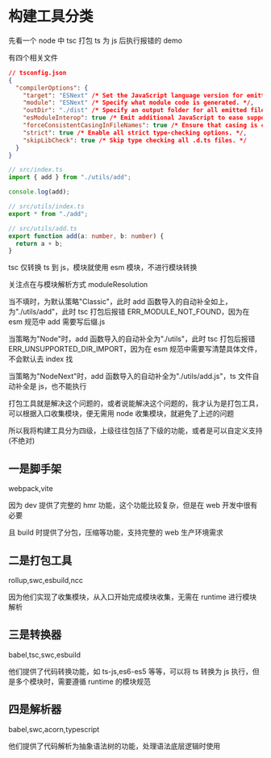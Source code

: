 # 构建工具分类

先看一个 node 中 tsc 打包 ts 为 js 后执行报错的 demo

有四个相关文件

```json
// tsconfig.json
{
  "compilerOptions": {
    "target": "ESNext" /* Set the JavaScript language version for emitted JavaScript and include compatible library declarations. */,
    "module": "ESNext" /* Specify what module code is generated. */,
    "outDir": "./dist" /* Specify an output folder for all emitted files. */,
    "esModuleInterop": true /* Emit additional JavaScript to ease support for importing CommonJS modules. This enables 'allowSyntheticDefaultImports' for type compatibility. */,
    "forceConsistentCasingInFileNames": true /* Ensure that casing is correct in imports. */,
    "strict": true /* Enable all strict type-checking options. */,
    "skipLibCheck": true /* Skip type checking all .d.ts files. */
  }
}
```

```ts
// src/index.ts
import { add } from "./utils/add";

console.log(add);
```

```ts
// src/utils/index.ts
export * from "./add";
```

```ts
// src/utils/add.ts
export function add(a: number, b: number) {
  return a + b;
}
```

tsc 仅转换 ts 到 js，模块就使用 esm 模块，不进行模块转换

关注点在与模块解析方式 moduleResolution

当不填时，为默认策略"Classic"，此时 add 函数导入的自动补全如上，为"./utils/add"，此时 tsc 打包后报错 ERR_MODULE_NOT_FOUND，因为在 esm 规范中 add 需要写后缀.js

当策略为"Node"时，add 函数导入的自动补全为"./utils"，此时 tsc 打包后报错 ERR_UNSUPPORTED_DIR_IMPORT，因为在 esm 规范中需要写清楚具体文件，不会默认去 index 找

当策略为"NodeNext"时，add 函数导入的自动补全为"./utils/add.js"，ts 文件自动补全是 js，也不能执行

打包工具就是解决这个问题的，或者说能解决这个问题的，我才认为是打包工具，可以根据入口收集模块，便无需用 node 收集模块，就避免了上述的问题

所以我将构建工具分为四级，上级往往包括了下级的功能，或者是可以自定义支持(不绝对)

## 一是脚手架

webpack,vite

因为 dev 提供了完整的 hmr 功能，这个功能比较复杂，但是在 web 开发中很有必要

且 build 时提供了分包，压缩等功能，支持完整的 web 生产环境需求

## 二是打包工具

rollup,swc,esbuild,ncc

因为他们实现了收集模块，从入口开始完成模块收集，无需在 runtime 进行模块解析

## 三是转换器

babel,tsc,swc,esbuild

他们提供了代码转换功能，如 ts-js,es6-es5 等等，可以将 ts 转换为 js 执行，但是多个模块时，需要遵循 runtime 的模块规范

## 四是解析器

babel,swc,acorn,typescript

他们提供了代码解析为抽象语法树的功能，处理语法底层逻辑时使用
